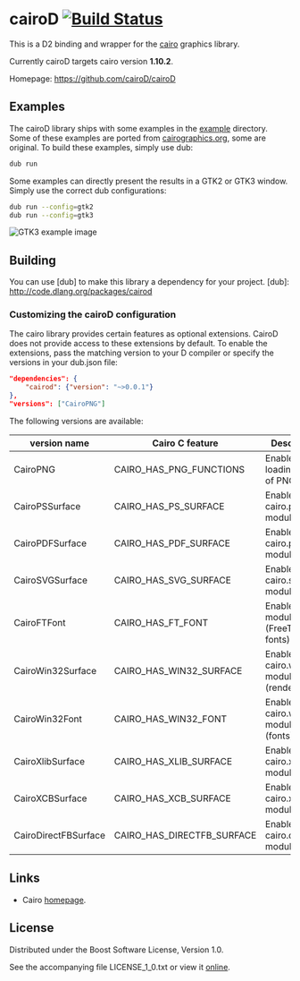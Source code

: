 # cairoD [![Build Status](https://travis-ci.org/cairoD/cairoD.svg)](https://travis-ci.org/cairoD/cairoD)

This is a D2 binding and wrapper for the [cairo](http://cairographics.org) graphics library.

Currently cairoD targets cairo version **1.10.2**.

Homepage: https://github.com/cairoD/cairoD

## Examples

The cairoD library ships with some examples in the [example](https://github.com/cairoD/cairoD/tree/master/example) directory.
Some of these examples are ported from [cairographics.org](http://cairographics.org/samples/), some are original. To build these
examples, simply use dub:

```bash
dub run
```

Some examples can directly present the results in a GTK2 or GTK3 window. Simply use the correct dub configurations:

```bash
dub run --config=gtk2
dub run --config=gtk3
```

![GTK3 example image](example_gtk3.png)

## Building

You can use [dub] to make this library a dependency for your project.
[dub]: http://code.dlang.org/packages/cairod


### Customizing the cairoD configuration
The cairo library provides certain features as optional extensions. CairoD
does not provide access to these extensions by default. To enable the extensions,
pass the matching version to your D compiler or specify the versions in your dub.json
file:

```json
"dependencies": {
    "cairod": {"version": "~>0.0.1"}
},
"versions": ["CairoPNG"]
```

The following versions are available:

| version name         | Cairo C feature            | Description                             |
| -------------------- | -------------------------- | --------------------------------------- |
| CairoPNG             | CAIRO_HAS_PNG_FUNCTIONS    | Enable loading/saving of PNG files      |
| CairoPSSurface       | CAIRO_HAS_PS_SURFACE       | Enable cairo.ps module                  |
| CairoPDFSurface      | CAIRO_HAS_PDF_SURFACE      | Enable cairo.pdf module                 |
| CairoSVGSurface      | CAIRO_HAS_SVG_SURFACE      | Enable cairo.svg module                 |
| CairoFTFont          | CAIRO_HAS_FT_FONT          | Enable cairo.ft module (FreeType fonts) |
| CairoWin32Surface    | CAIRO_HAS_WIN32_SURFACE    | Enable cairo.win32 module (rendering)   |
| CairoWin32Font       | CAIRO_HAS_WIN32_FONT       | Enable cairo.win32 module (fonts)       |
| CairoXlibSurface     | CAIRO_HAS_XLIB_SURFACE     | Enable cairo.xlib module                |
| CairoXCBSurface      | CAIRO_HAS_XCB_SURFACE      | Enable cairo.xcb module                 |
| CairoDirectFBSurface | CAIRO_HAS_DIRECTFB_SURFACE | Enable cairo.directfb module            |



## Links

- Cairo [homepage](http://cairographics.org).

## License

Distributed under the Boost Software License, Version 1.0.

See the accompanying file LICENSE_1_0.txt or view it [online][BoostLicense].

[BoostLicense]: http://www.boost.org/LICENSE_1_0.txt
